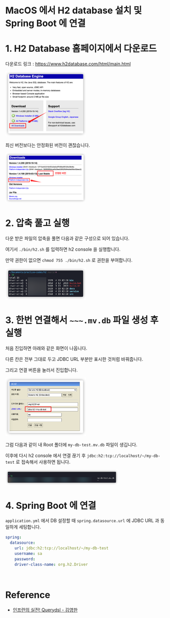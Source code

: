 # MacOS 에서 H2 database 설치 및 Spring Boot 에 연결

# 1. H2 Database 홈페이지에서 다운로드

다운로드 링크 : https://www.h2database.com/html/main.html

<img src = "https://github.com/ParkJiwoon/PrivateStudy/raw/master/spring/images/h2-1.png" width="50%">

<br>

최신 버전보다는 안정화된 버전이 괜찮습니다.

<img src = "https://github.com/ParkJiwoon/PrivateStudy/raw/master/spring/images/h2-2.png" width="50%">

<br>

# 2. 압축 풀고 실행

다운 받은 파일의 압축을 풀면 다음과 같은 구성으로 되어 있습니다.

여기서 `./bin/h2.sh` 를 입력하면 h2 console 을 실행합니다.

만약 권한이 없으면 `chmod 755 ./bin/h2.sh` 로 권한을 부여합니다.

<img src = "https://github.com/ParkJiwoon/PrivateStudy/raw/master/spring/images/h2-3.png" width="50%">

<br>

# 3. 한번 연결해서 `~~~.mv.db` 파일 생성 후 실행

처음 진입하면 아래와 같은 화면이 나옵니다.

다른 칸은 전부 그대로 두고 JDBC URL 부분만 표시한 것처럼 바꿔줍니다.

그리고 연결 버튼을 눌러서 진입합니다.

<img src = "https://github.com/ParkJiwoon/PrivateStudy/raw/master/spring/images/h2-4.png" width="50%">

<br>

그럼 다음과 같이 내 Root 폴더에 `my-db-test.mv.db` 파일이 생깁니다.

이후에 다시 h2 console 에서 연결 끊기 후 `jdbc:h2:tcp://localhost/~/my-db-test` 로 접속해서 사용하면 됩니다.

<img src = "https://github.com/ParkJiwoon/PrivateStudy/raw/master/spring/images/h2-5.png" width="70%">

<br>

# 4. Spring Boot 에 연결

`application.yml` 에서 DB 설정할 때 `spring.datasource.url` 에 JDBC URL 과 동일하게 세팅합니다.

```yml
spring:
  datasource:
    url: jdbc:h2:tcp://localhost/~/my-db-test
    username: sa
    password:
    driver-class-name: org.h2.Driver
```

<br>

# Reference

- [인프런의 실전! Querydsl - 김영한](https://www.inflearn.com/course/Querydsl-%EC%8B%A4%EC%A0%84)